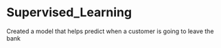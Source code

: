 # Supervised_Learning
 Created a model that helps predict when a customer is going to leave the bank
